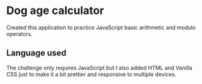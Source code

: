 # Dog age calculator

Created this application to practice JavaScript basic arithmetic and modulo operators.

## Language used

The challenge only requires JavaScript but I also added HTML and Vanilla CSS just to make it a bit prettier and responsive to multiple devices.
